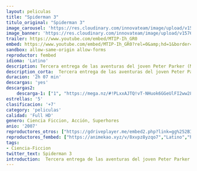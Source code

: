 ```yaml
---
layout: peliculas
title: "Spiderman 3"
titulo_original: "Spiderman 3"
image_carousel: 'https://res.cloudinary.com/innovateam/image/upload/v1576373328/spiderman3-min_la8ou5.jpg'
image_banner: 'https://res.cloudinary.com/innovateam/image/upload/v1576373336/spiderman-3-2-min_ps1una.jpg'
trailer: https://www.youtube.com/embed/MTIP-Ih_GR0
embed: https://www.youtube.com/embed/MTIP-Ih_GR0?rel=0&amp;hd=1&border=0&wmode=opaque&enablejsapi=1&modestbranding=1&controls=1&showinfo=1
sandbox: allow-same-origin allow-forms
reproductor: fembed
idioma: 'Latino'
description: Tercera entrega de las aventuras del joven Peter Parker (Maguire). Parece que Parker ha conseguido por fin el equilibrio entre su devoción por Mary Jane y sus deberes como superhéroe. Pero, de repente, su traje cambia volviéndose negro y aumentando sus poderes; también Peter se transforma, sacando el lado más oscuro y vengativo de su personalidad. Bajo la influencia de este nuevo traje, Peter deja de proteger a la gente que realmente lo quiere y se preocupa por él. En estas circunstancias, no tiene más remedio que elegir entre disfrutar del tentador poder del nuevo traje o seguir siendo el compasivo héroe de antes. Mientras tanto, dos temibles enemigos, Venom y el Hombre de Arena, utilizarán sus poderes para calmar su sed de venganza.
description_corta:  Tercera entrega de las aventuras del joven Peter Parker (Maguire). Parece que Parker ha conseguido por fin el equilibrio entre su devoción por Mary Jane y sus deberes como superhéroe. Pero, de repente, su traje cambia volviéndose negro y...
duracion: '2h 07 min'
descargas: 'yes'
descargas2:
    descarga-1: ["1", "https://mega.nz/#!PLxxAJTQ!vT-NHuok6GGeUlFI2ww28QGWM8Kg81E_-ChYmBk9sJI", "https://www.google.com/s2/favicons?domain=mega.nz","Mega","https://res.cloudinary.com/imbriitneysam/image/upload/v1541473684/mexico.png", "Latino", "Full HD"]
estrellas: '5'
clasificacion: '+7'
category: 'peliculas'
calidad: 'Full HD'
genero: Ciencia Ficcion, Acción, Superhores
anio: '2007'
reproductores_otros: ["https://gdriveplayer.me/embed2.php?link=gg%252BIGGhZEg8pZglxkSSCHgMyYTL3FgOnioQzRWSgRyjPF18VE5sOMjuKH%252BYx6vKozdO%252B03nhO8DAfwMYs8mWDvwTxJIvajCTdoWrSeWD%252BvsJoc2lAGrXEBAwou3k3aCCpIxyZ9uaV60XqoUvjVbtVjUpWmUC65Juc2jgPzCQysl9MLyvdC%252F5xQXrfQT3c83go9s%252BsHsbO%252BqOTuwaVCSngf7UwaSPEbEEZLB7ylXdGO63nXFt1qEuu05k%252Fpr1csAeE%253D","Latino"]
reproductores_fembed: ["https://animekao.xyz/v/8xvpz8yzqo7","Latino","https://feurl.com/v/7qv7517mwog","Latino"]
tags:
- Ciencia-Ficcion
twitter_text: Spiderman 3
introduction:  Tercera entrega de las aventuras del joven Peter Parker (Maguire). Parece que Parker ha conseguido por fin el equilibrio entre su devoción por Mary Jane y sus deberes como superhéroe. Pero, de repente, su traje cambia volviéndose negro y
---
```



 







